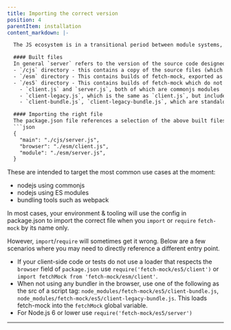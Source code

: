 ```yaml
---
title: Importing the correct version
position: 4
parentItem: installation
content_markdown: |-

  The JS ecosystem is in a transitional period between module systems, and there are also a number of different build tools available, all with their own idosyncratic opinions about how JS should be compiled. The following detail may help debug any problems, and a few known workarounds are listed below.

  #### Built files
  In general `server` refers to the version of the source code designed for running in nodejs, whereas `client` refers to the version designed to run in the browser. As well as this distinction, fetch-mock builds several versions of itself:
  - `/cjs` directory - this contains a copy of the source files (which are currently written as commonjs modules). They are copied here in order to prevent direct requires from `/src`, which could make migrating the src to ES modules troublesome. `client.js` and `server.js` are the entry points. The directory also contains a `package.json` file specifying that the directory contains commonjs modules.
  - `/esm` directory - This contains builds of fetch-mock, exported as ES modules. `client.mjs` and `server.mjs` are the entry points. The bundling tool used is [rollup](https://rollupjs.org).
  - `/es5` directory - This contains builds of fetch-mock which do not use any JS syntax not included in the [ES5 standard](https://es5.github.io/), i.e. excludes recent additions to the language. It contains 4 entry points:
    - `client.js` and `server.js`, both of which are commonjs modules
    - `client-legacy.js`, which is the same as `client.js`, but includes some babel polyfill bootstrapping to ease running it in older environments
    - `client-bundle.js`, `client-legacy-bundle.js`, which are standalone [UMD](https://github.com/umdjs/umd) bundles of the es5 client code that can be included in the browser using an ordinary script tag. The bundling tool used is [rollup](https://rollupjs.org).

  #### Importing the right file
  The package.json file references a selection of the above built files:
  ```json
  {
    "main": "./cjs/server.js",
    "browser": "./esm/client.js",
    "module": "./esm/server.js",
  }
  ```
  These are intended to target the most common use cases at the moment:
  - nodejs using commonjs
  - nodejs using ES modules
  - bundling tools such as webpack

  In most cases, your environment & tooling will use the config in package.json to import the correct file when you `import` or `require` `fetch-mock` by its name only.

  However, `import`/`require` will sometimes get it wrong. Below are a few scenarios where you may need to directly reference a different entry point.

  - If your client-side code or tests do not use a loader that respects the `browser` field of `package.json` use `require('fetch-mock/es5/client')` or `import fetchMock from 'fetch-mock/esm/client'`.
  - When not using any bundler in the browser, use one of the following as the src of a script tag: `node_modules/fetch-mock/es5/client-bundle.js`, `node_modules/fetch-mock/es5/client-legacy-bundle.js`. This loads fetch-mock into the `fetchMock` global variable.
  - For Node.js 6 or lower use `require('fetch-mock/es5/server')`
---
```


